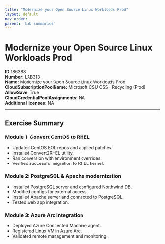 ```yaml
---
title: "Modernize your Open Source Linux Workloads Prod"
layout: default
nav_order:
parent: 'Lab summaries'
---
```


# Modernize your Open Source Linux Workloads Prod

**ID** 186388  
**Number:** LAB313  
**Name:** Modernize your Open Source Linux Workloads Prod
**CloudSubscriptionPoolName:** Microsoft CSU CSS - Recycling (Prod)  
**AllowSave:** True  
**CloudCredentialPoolAssignments:** NA  
**Additional licenses:** NA  

---

## Exercise Summary

### Module 1: Convert CentOS to RHEL
- Updated CentOS EOL repos and applied patches.  
- Installed Convert2RHEL utility.  
- Ran conversion with environment overrides.  
- Verified successful migration to RHEL kernel.  

### Module 2: PostgreSQL & Apache modernization
- Installed PostgreSQL server and configured Northwind DB.  
- Modified configs for external access.  
- Installed Apache server and connected to PostgreSQL.  
- Tested web app integration.  

### Module 3: Azure Arc integration
- Deployed Azure Connected Machine agent.  
- Registered Linux VM in Azure Arc.  
- Validated remote management and monitoring.

